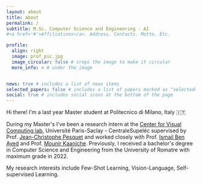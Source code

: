 ```yaml
---
layout: about
title: about
permalink: /
subtitle: M.Sc. Computer Science and Engineering - AI
#<a href='#'>Affiliations</a>. Address. Contacts. Motto. Etc.

profile:
  align: right
  image: prof_pic.jpg
  image_circular: false # crops the image to make it circular
  more_info: > # under the image


news: true # includes a list of news items
selected_papers: false # includes a list of papers marked as "selected={true}"
social: true # includes social icons at the bottom of the page
---
```


Hi there! I'm a last year Master student at Politecnico di Milano, Italy 🇮🇹 

During my Master's I've been a research intern at the [Center for Visual Computing lab](https://cvn.centralesupelec.fr), Université Paris-Saclay - CentraleSupeléc supervised by Prof. [Jean-Christophe Pesquet](http://scholar.google.fr/citations?user=0E9plnpntdkC&hl=en) and worked closely with Prof. [Ismail Ben Ayed](https://scholar.google.com/citations?user=29vyUccAAAAJ&hl=en) and Prof. [Mounir Kaaniche](https://scholar.google.com/citations?user=DL6mUl8AAAAJ&hl=en).
Previously, I received a bachelor's degree in Computer Science and Engineering from the University of Romatre with maximum grade in 2022.

My research interests include Few-Shot Learning, Vision-Language, Self-supervised Learning.

<!-- Write your biography here. Tell the world about yourself. Link to your favorite [subreddit](http://reddit.com). You can put a picture in, too. The code is already in, just name your picture `prof_pic.jpg` and put it in the `img/` folder.

Put your address / P.O. box / other info right below your picture. You can also disable any of these elements by editing `profile` property of the YAML header of your `_pages/about.md`. Edit `_bibliography/papers.bib` and Jekyll will render your [publications page](/al-folio/publications/) automatically.

Link to your social media connections, too. This theme is set up to use [Font Awesome icons](https://fontawesome.com/) and [Academicons](https://jpswalsh.github.io/academicons/), like the ones below. Add your Facebook, Twitter, LinkedIn, Google Scholar, or just disable all of them. -->
